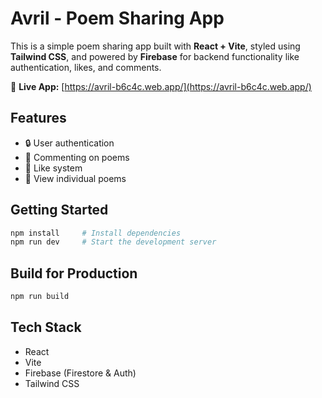 
# Avril - Poem Sharing App

This is a simple poem sharing app built with **React + Vite**, styled using **Tailwind CSS**, and powered by **Firebase** for backend functionality like authentication, likes, and comments.

🔗 **Live App:** [https://avril-b6c4c.web.app/](https://avril-b6c4c.web.app/)

## Features

- 🔒 User authentication
- 💬 Commenting on poems
- 💙 Like system
- 📄 View individual poems

## Getting Started

```bash
npm install     # Install dependencies
npm run dev     # Start the development server
````

## Build for Production

```bash
npm run build
```

## Tech Stack

* React
* Vite
* Firebase (Firestore & Auth)
* Tailwind CSS



